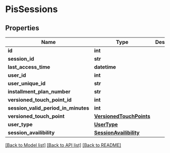 # PisSessions

## Properties
Name | Type | Description | Notes
------------ | ------------- | ------------- | -------------
**id** | **int** |  | 
**session_id** | **str** |  | [optional] 
**last_access_time** | **datetime** |  | 
**user_id** | **int** |  | [optional] 
**user_unique_id** | **str** |  | [optional] 
**installment_plan_number** | **str** |  | [optional] 
**versioned_touch_point_id** | **int** |  | [optional] 
**session_valid_period_in_minutes** | **int** |  | 
**versioned_touch_point** | [**VersionedTouchPoints**](VersionedTouchPoints.md) |  | [optional] 
**user_type** | [**UserType**](UserType.md) |  | [optional] 
**session_availibility** | [**SessionAvailibility**](SessionAvailibility.md) |  | 

[[Back to Model list]](../README.md#documentation-for-models) [[Back to API list]](../README.md#documentation-for-api-endpoints) [[Back to README]](../README.md)


